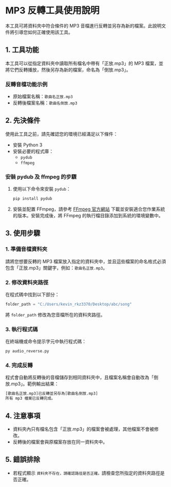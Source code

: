 # MP3 反轉工具使用說明

本工具可將資料夾中符合條件的 MP3 音檔進行反轉並另存為新的檔案。此說明文件將引導您如何正確使用該工具。

## 1. 工具功能

本工具可以從指定資料夾中讀取所有檔名中帶有「正放.mp3」的 MP3 檔案，並將它們反轉播放，然後另存為新的檔案，命名為「倒放.mp3」。

### 反轉音檔功能示例

- 原始檔案名稱：`歌曲名正放.mp3`
- 反轉後檔案名稱：`歌曲名倒放.mp3`

## 2. 先決條件

使用此工具之前，請先確認您的環境已經滿足以下條件：

- 安裝 Python 3
- 安裝必要的程式庫：
  - `pydub`
  - `ffmpeg`

### 安裝 pydub 及 ffmpeg 的步驟

1. 使用以下命令來安裝 `pydub`：
   ```bash
   pip install pydub
   ```


2. 安裝並配置 FFmpeg，請參考 [FFmpeg 官方網站](https://ffmpeg.org/download.html) 下載並安裝適合您作業系統的版本。安裝完成後，將 FFmpeg 的執行檔目錄添加到系統的環境變數中。

## 3. 使用步驟

### 1. 準備音檔資料夾

請將您想要反轉的 MP3 檔案放入指定的資料夾中，並且這些檔案的命名格式必須包含「正放.mp3」關鍵字，例如：`歌曲名正放.mp3`。

### 2. 修改資料夾路徑

在程式碼中找到以下部分：

```py
folder_path = "C:/Users/kevin_rkz3370/Desktop/abc/song"
```

將 `folder_path` 修改為您音檔所在的資料夾路徑。

### 3. 執行程式碼

在終端機或命令提示字元中執行程式碼：

```bash
py audio_reverse.py
```

### 4. 完成反轉

程式會自動將反轉後的音檔儲存到相同資料夾中，且檔案名稱會自動改為「倒放.mp3」。範例輸出結果：

```bash
[歌曲名正放.mp3]已反轉並另存為[歌曲名倒放.mp3]
所有 mp3 檔案已反轉完成。
```

## 4. 注意事項

* 資料夾內只有檔名包含「正放.mp3」的檔案會被處理，其他檔案不會被修改。
* 反轉後的檔案會與原檔案存放在同一資料夾中。

## 5. 錯誤排除

* 若程式顯示 `資料夾不存在，請確認路徑是否正確。`請檢查您所指定的資料夾路徑是否正確。
